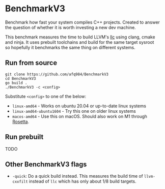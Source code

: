 # BenchmarkV3

Benchmark how fast your system compiles C++ projects.
Created to answer the question of whether it is worth investing a new dev machine.

This benchmark measures the time to build LLVM's [llc] using clang, cmake and ninja.
It uses prebuilt toolchains and build for the same target sysroot
so hopefully it benchmarks the same thing on different systems.

## Run from source

```
git clone https://github.com/afq984/BenchmarkV3
cd BenchmarkV3
go build .
./BenchmarkV3 -c <config>
```

Substitute `<config>` to one of the below:
*   `linux-amd64` - Works on ubuntu 20.04 or up-to-date linux systems
*   `linux-amd64-ubuntu1604` - Try this one on older linux systems
*   `macos-amd64` - Use this on macOS. Should also work on M1 through [Rosetta].

## Run prebuilt

TODO

## Other BenchmarkV3 flags

*   `-quick`: Do a quick build instead. This measures the build time of `llvm-cxxfilt`
    instead of `llc` which has only about 1/8 build targets.

[llc]: https://llvm.org/docs/CommandGuide/llc.html
[Rosetta]: https://developer.apple.com/documentation/apple-silicon/about-the-rosetta-translation-environment
